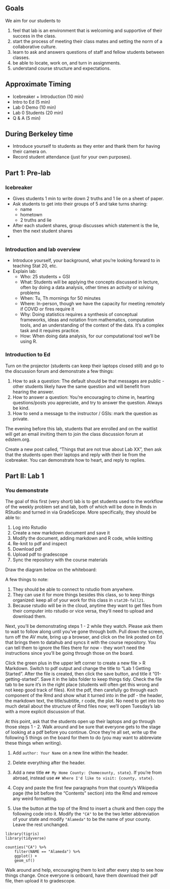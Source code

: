 ## Goals

We aim for our students to

1.  feel that lab is an environment that is welcoming and supportive of
    their success in the class.
2.  start the process of meeting their class mates and setting the norm
    of a collaborative culture.
3.  learn to ask and answers questions of staff and fellow students
    between classes.
4.  be able to locate, work on, and turn in assignments.
5.  understand course structure and expectations.

## Approximate Timing

-   Icebreaker + Introduction (10 min)
-   Intro to Ed (5 min)
-   Lab 0 Demo (10 min)
-   Lab 0 Students (20 min)
-   Q & A (5 min)

## During Berkeley time

-   Introduce yourself to students as they enter and thank them for
    having their camera on.
-   Record student attendance (just for your own purposes).

## Part 1: Pre-lab

### Icebreaker

-   Gives students 1 min to write down 2 truths and 1 lie on a sheet of
    paper.
-   Ask students to get into their groups of 5 and take turns sharing:
    -   name
    -   hometown
    -   2 truths and lie
-   After each student shares, group discusses which statement is the
    lie, then the next student shares
-   

### Introduction and lab overview

-   Introduce yourself, your background, what you’re looking forward to
    in teaching Stat 20, etc.
-   Explain lab:
    -   Who: 25 students + GSI
    -   What: Students will be applying the concepts discussed in
        lecture, often by doing a data analysis, other times an activity
        or solving problems
    -   When: Tu, Th mornings for 50 minutes
    -   Where: In-person, though we have the capacity for meeting
        remotely if COVID or fires require it
    -   Why: Doing statistics requires a synthesis of conceptual
        frameworks, ideas and notation from mathematics, computation
        tools, and an understanding of the context of the data. It’s a
        complex task and it requires practice.
    -   How: When doing data analysis, for our computational tool we’ll
        be using R.

### Introduction to Ed

Turn on the projector (students can keep their laptops closed still) and
go to the discussion forum and demonstrate a few things:

1.  How to ask a question: The default should be that messages are
    public - other students likely have the same question and will
    benefit from hearing the answer.
2.  How to answer a question: You’re encouraging to chime in, hearting
    questions/posts you appreciate, and try to answer the question.
    Always be kind.
3.  How to send a message to the instructor / GSIs: mark the question as
    private.

The evening before this lab, students that are enrolled and on the
waitlist will get an email inviting them to join the class discussion
forum at edstem.org.

Create a new post called, “Things that are not true about Lab XX”, then
ask that the students open their laptops and reply with their lie from
the icebreaker. You can demonstrate how to heart, and reply to replies.

## Part II: Lab 1

### You demonstrate

The goal of this first (very short) lab is to get students used to the
workflow of the weekly problem set and lab, both of which will be done
in Rmds in RStudio and turned in via GradeScope. More specifically, they
should be able to:

1.  Log into Rstudio
2.  Create a new markdown document and save it
3.  Modify the document, adding markdown and R code, while knitting
4.  Re-knit to pdf and inspect
5.  Download pdf
6.  Upload pdf to gradescope
7.  Sync the repository with the course materials

Draw the diagram below on the whiteboard:

A few things to note:

1.  They should be able to connect to rstudio from anywhere.
2.  They can use it for more things besides this class, so to keep
    things organized: keep all of your work for this class in
    `stat20-fall21`.
3.  Because rstudio will be in the cloud, anytime they want to get files
    from their computer into rstudio or vice versa, they’ll need to
    upload and download them.

Next, you’ll be demonstrating steps 1 - 2 while they watch. Please ask
them to wait to follow along until you’ve gone through both. Pull down
the screen, turn off the AV mute, bring up a browser, and click on the
link posted on Ed that brings them to datahub and syncs it with the
course repository. You can tell them to ignore the files there for now -
they won’t need the instructions since you’ll be going through those on
the board.

Click the green plus in the upper left corner to create a new file &gt;
R Markdown. Switch to pdf output and change the title to “Lab 1 Getting
Started”. After the file is created, then click the save button, and
title it “01-getting-started”. Save it in the labs folder to keep things
tidy. Check the file tab to be sure it’s in the right place (students
will often get this wrong and not keep good track of files). Knit the
pdf, then carefully go through each component of the Rmd and show what
it turned into in the pdf - the header, the markdown text, the
title/subtitle, r code, the plot. No need to get into too much detail
about the structure of Rmd files now; we’ll open Tuesday’s lab with a
more explicit discussion of that.

At this point, ask that the students open up their laptops and go
through those steps 1 - 2. Walk around and be sure that everyone gets to
the stage of looking at a pdf before you continue. Once they’re all set,
write up the following 5 things on the board for them to do (you may
want to abbreviate these things when writing).

1.  Add `author: Your Name` on a new line within the header.

2.  Delete everything after the header.

3.  Add a new title `## My Home County: {homecounty, state}`. If you’re
    from abroad, instead use
    `## Where I'd like to visit: {county, state}`.

4.  Copy and paste the first few paragraphs from that county’s Wikipedia
    page (the bit before the “Contents” section) into the Rmd and remove
    any weird formatting.

5.  Use the button at the top of the Rmd to insert a chunk and then copy
    the following code into it. Modify the `"CA"` to be the two letter
    abbreviation of your state and modify `"Alameda"` to be the name of
    your county. Leave the rest unchanged.

<!-- -->

    library(tigris)
    library(tidyverse)

    counties("CA") %>%
        filter(NAME == "Alameda") %>%
        ggplot() +
        geom_sf()

Walk around and help, encouraging them to knit after every step to see
how things change. Once everyone is onboard, have them download their
pdf file, then upload it to gradescope.
